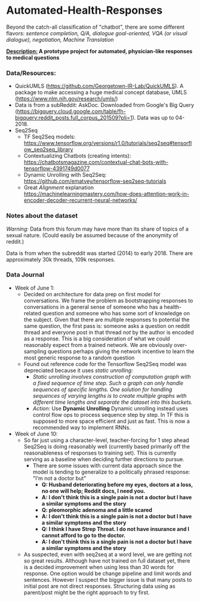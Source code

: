 # Automated-Health-Responses
Beyond the catch-all classification of "chatbot", there are some different flavors: *sentence completion, Q/A, dialogue goal-oriented, VQA (or visual dialogue), negotiation, Machine Translation*


**<u>Description:</u> A prototype project for automated, physician-like responses to medical questions**



### Data/Resources:
* QuickUMLS (https://github.com/Georgetown-IR-Lab/QuickUMLS). A package to make accessing a huge medical concept database, UMLS (https://www.nlm.nih.gov/research/umls/)
* Data is from a subReddit: AskDoc. Downloaded from Google's Big Query (https://bigquery.cloud.google.com/table/fh-bigquery:reddit_posts.full_corpus_201509?pli=1). Data was up to 04-2018.
* Seq2Seq
  * TF Seq2Seq models: https://www.tensorflow.org/versions/r1.0/tutorials/seq2seq#tensorflow_seq2seq_library
  * Contextualizing Chatbots (creating intents): https://chatbotsmagazine.com/contextual-chat-bots-with-tensorflow-4391749d0077
  * Dynamic Unrolling with Seq2Seq: https://github.com/ematvey/tensorflow-seq2seq-tutorials
  * Great *Alignment* explanation https://machinelearningmastery.com/how-does-attention-work-in-encoder-decoder-recurrent-neural-networks/



### Notes about the dataset

*Warning:* Data from this forum may have more than its share of topics of a sexual nature. (Could easily be assumed because of the anonymity of reddit.)

Data is from when the subreddit was started (2014) to early 2018. There are approximately 30k threads, 109k responses.

### Data Journal
* Week of June 1:
  * Decided on architecture for data prep on first model for conversations. We frame the problem as bootstrapping responses to conversations in a general sense of someone who has a health-related question and someone who has some sort of knowledge on the subject. Given that there are multiple responses to potential the same question, the first pass is: someone asks a question on reddit thread and everyone post in that thread _not_ by the author is encoded as a response. This is a big consideration of what we could reasonably expect from a trained network. We are obviously over-sampling questions perhaps giving the network incentive to learn the most generic response to a random question
  * Found out reference code for the Tensorflow Seq2Seq model was depreciated because it uses *static unrolling:*
    * *Static unrolling involves construction of computation graph with a fixed sequence of time step. Such a graph can only handle sequences of specific lengths. One solution for handling sequences of varying lengths is to create multiple graphs with different time lengths and separate the dataset into this buckets.*
    * *Action:* Use **Dynamic Unrolling** Dynamic unrolling instead uses control flow ops to process sequence step by step. In TF this is supposed to more space efficient and just as fast. This is now a recommended way to implement RNNs.
* Week of June 10:
  * So far just using a character-level, teacher-forcing for 1 step ahead Seq2Seq is doing reasonably well (currently based primarily off the reasonableness of responses to training set). This is currently serving as a baseline when deciding further directions to pursue.
    * There are some issues with current data approach since the model is tending to generalize to a politically phrased response: "I'm not a doctor but"
      * **Q: Husband deteriorating before my eyes, doctors at a loss, no one will help; Reddit docs, I need you.**
      * **A: I don't think this is a single pain is not a doctor but I have a similar symptoms and the story**
      * **Q: pleomorphic adenoma and a little scared**
      * **A: I don't think this is a single pain is not a doctor but I have a similar symptoms and the story**
      * **Q: I think I have Strep Throat. I do not have insurance and I cannot afford to go to the doctor.**
      * **A: I don't think this is a single pain is not a doctor but I have a similar symptoms and the story**
  * As suspected, even with seq2seq at a word level, we are getting not so great results. Although have not trained on full dataset yet, there is a decided improvement when using less than 30 words for response. One option would be change pipeline and limit words and sentences. However I suspect the bigger issue is that many posts to initial post are not direct responses. Structuring data using as parent/post might be the right approach to try first.
